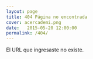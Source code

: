 ```yaml
---
layout: page
title: 404 Página no encontrada
cover: acercademi.png
date:   2015-05-20 12:00:00
permalink: /404/
---
```


El URL que ingresaste no existe. 